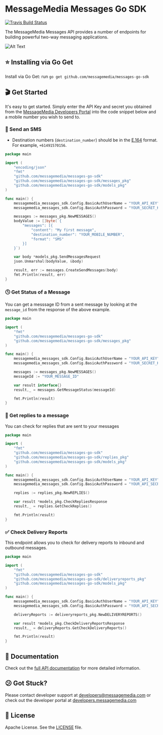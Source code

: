 # MessageMedia Messages Go SDK
[![Travis Build Status](https://api.travis-ci.org/messagemedia/messages-go-sdk.svg?branch=master)](https://travis-ci.org/messagemedia/messages-go-sdk)

The MessageMedia Messages API provides a number of endpoints for building powerful two-way messaging applications.

![Alt Text](https://media.giphy.com/media/l0Exov2QmxF5Xwjkc/giphy.gif)

## ⭐️ Installing via Go Get
Install via Go Get:
run `go get github.com/messagemedia/messages-go-sdk`

## 🎬 Get Started
It's easy to get started. Simply enter the API Key and secret you obtained from the [MessageMedia Developers Portal](https://developers.messagemedia.com) into the code snippet below and a mobile number you wish to send to.

### 🚀 Send an SMS
* Destination numbers (`destination_number`) should be in the [E.164](http://en.wikipedia.org/wiki/E.164) format. For example, `+61491570156`.

```go
package main

import (
    "encoding/json"
    "fmt"
    "github.com/messagemedia/messages-go-sdk"
    "github.com/messagemedia/messages-go-sdk/messages_pkg"
    "github.com/messagemedia/messages-go-sdk/models_pkg"
)

func main() {
    messagemedia_messages_sdk.Config.BasicAuthUserName = "YOUR_API_KEY"
    messagemedia_messages_sdk.Config.BasicAuthPassword = "YOUR_SECRET_KEY"

    messages := messages_pkg.NewMESSAGES()
    bodyValue := []byte(`{
        "messages": [{
            "content": "My first message",
            "destination_number": "YOUR_MOBILE_NUMBER",
            "format": "SMS"
        }]
    }`)

    var body *models_pkg.SendMessagesRequest
    json.Unmarshal(bodyValue, &body)

    result, err := messages.CreateSendMessages(body)
    fmt.Println(result, err)
}
```

### 🕓 Get Status of a Message
You can get a messsage ID from a sent message by looking at the `message_id` from the response of the above example.
```go
package main

import (
    "fmt"
    "github.com/messagemedia/messages-go-sdk"
    "github.com/messagemedia/messages-go-sdk/messages_pkg"
)

func main() {
    messagemedia_messages_sdk.Config.BasicAuthUserName = "YOUR_API_KEY"
    messagemedia_messages_sdk.Config.BasicAuthPassword = "YOUR_SECRET_KEY"

    messages := messages_pkg.NewMESSAGES()
    messageId := "YOUR_MESSAGE_ID"

    var result interface{}
    result,_ = messages.GetMessageStatus(messageId)

    fmt.Println(result)
}

```

### 💬 Get replies to a message
You can check for replies that are sent to your messages
```go
package main

import (
    "fmt"
    "github.com/messagemedia/messages-go-sdk"
    "github.com/messagemedia/messages-go-sdk/replies_pkg"
    "github.com/messagemedia/messages-go-sdk/models_pkg"
)

func main() {
    messagemedia_messages_sdk.Config.BasicAuthUserName = "YOUR_API_KEY"
    messagemedia_messages_sdk.Config.BasicAuthPassword = "YOUR_API_SECRET"

    replies := replies_pkg.NewREPLIES()

    var result *models_pkg.CheckRepliesResponse
    result,_ = replies.GetCheckReplies()

    fmt.Println(result)
}

```

### ✅ Check Delivery Reports
This endpoint allows you to check for delivery reports to inbound and outbound messages.
```go
package main

import (
    "fmt"
    "github.com/messagemedia/messages-go-sdk"
    "github.com/messagemedia/messages-go-sdk/deliveryreports_pkg"
    "github.com/messagemedia/messages-go-sdk/models_pkg"
)

func main() {
    messagemedia_messages_sdk.Config.BasicAuthUserName = "YOUR_API_KEY"
    messagemedia_messages_sdk.Config.BasicAuthPassword = "YOUR_API_SECRET"

    deliveryReports := deliveryreports_pkg.NewDELIVERYREPORTS()

    var result *models_pkg.CheckDeliveryReportsResponse
    result,_ = deliveryReports.GetCheckDeliveryReports()

    fmt.Println(result)
}
```

## 📕 Documentation
Check out the [full API documentation](DOCUMENTATION.md) for more detailed information.

## 😕 Got Stuck?
Please contact developer support at developers@messagemedia.com or check out the developer portal at [developers.messagemedia.com](https://developers.messagemedia.com/)

## 📃 License
Apache License. See the [LICENSE](LICENSE) file.
